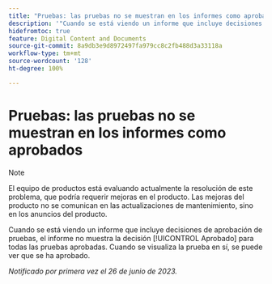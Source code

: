 ```yaml
---
title: "Pruebas: las pruebas no se muestran en los informes como aprobados"
description: '"Cuando se está viendo un informe que incluye decisiones de aprobación de pruebas, el informe no muestra la decisión Aprobada para todas las pruebas aprobadas. Cuando se ve la prueba en sí, se puede ver que se ha aprobado".'
hidefromtoc: true
feature: Digital Content and Documents
source-git-commit: 8a9db3e9d8972497fa979cc8c2fb488d3a33118a
workflow-type: tm+mt
source-wordcount: '128'
ht-degree: 100%

---
```



# Pruebas: las pruebas no se muestran en los informes como aprobados

>[!NOTE]
>
>El equipo de productos está evaluando actualmente la resolución de este problema, que podría requerir mejoras en el producto. Las mejoras del producto no se comunican en las actualizaciones de mantenimiento, sino en los anuncios del producto.

Cuando se está viendo un informe que incluye decisiones de aprobación de pruebas, el informe no muestra la decisión [!UICONTROL Aprobado] para todas las pruebas aprobadas. Cuando se visualiza la prueba en sí, se puede ver que se ha aprobado.

_Notificado por primera vez el 26 de junio de 2023._
